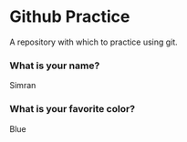 # Github Practice

A repository with which to practice using git.

### What is your name?

Simran


### What is your favorite color?

Blue
